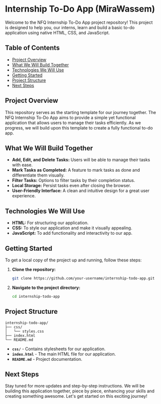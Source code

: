 # Internship To-Do App (MiraWassem)

Welcome to the NFQ Internship To-Do App project repository! This project is designed to help you, our interns, learn and build a basic to-do application using native HTML, CSS, and JavaScript.

## Table of Contents

-   [Project Overview](#project-overview)
-   [What We Will Build Together](#what-we-will-build-together)
-   [Technologies We Will Use](#technologies-we-will-use)
-   [Getting Started](#getting-started)
-   [Project Structure](#project-structure)
-   [Next Steps](#next-steps)

## Project Overview

This repository serves as the starting template for our journey together. The NFQ Internship To-Do App aims to provide a simple yet functional application that allows users to manage their tasks efficiently. As we progress, we will build upon this template to create a fully functional to-do app.

## What We Will Build Together

-   **Add, Edit, and Delete Tasks:** Users will be able to manage their tasks with ease.
-   **Mark Tasks as Completed:** A feature to mark tasks as done and differentiate them visually.
-   **Filter Tasks:** Options to filter tasks by their completion status.
-   **Local Storage:** Persist tasks even after closing the browser.
-   **User-Friendly Interface:** A clean and intuitive design for a great user experience.

## Technologies We Will Use

-   **HTML:** For structuring our application.
-   **CSS:** To style our application and make it visually appealing.
-   **JavaScript:** To add functionality and interactivity to our app.

## Getting Started

To get a local copy of the project up and running, follow these steps:

1. **Clone the repository:**
    ```bash
    git clone https://github.com/your-username/internship-todo-app.git
    ```
2. **Navigate to the project directory:**
    ```bash
    cd internship-todo-app
    ```

## Project Structure

```
internship-todo-app/
├── css/
│   └── styles.css
├── index.html
└── README.md
```

-   **`css/`** - Contains stylesheets for our application.
-   **`index.html`** - The main HTML file for our application.
-   **`README.md`** - Project documentation.

## Next Steps

Stay tuned for more updates and step-by-step instructions. We will be building this application together, piece by piece, enhancing your skills and creating something awesome. Let's get started on this exciting journey!
